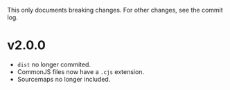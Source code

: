 This only documents breaking changes. For other changes, see the commit log.

# v2.0.0

- `dist` no longer commited.
- CommonJS files now have a `.cjs` extension.
- Sourcemaps no longer included.
